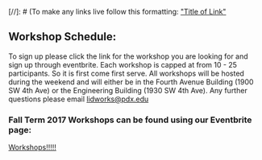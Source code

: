 [//]: # (To make any links live follow this formatting:
["Title of Link"](Link)


## Workshop Schedule:

To sign up please click the link for the workshop you are looking for and sign up through eventbrite.  Each workshop is capped at from 10 - 25 participants.  So it is first come first serve. All workshops will be hosted during the weekend and will either be in the Fourth Avenue Building (1900 SW 4th Ave) or the Engineering Building (1930 SW 4th Ave).  Any further questions please email <lidworks@pdx.edu>

### Fall Term 2017 Workshops can be found using our Eventbrite page: 

[Workshops!!!!!](https://www.eventbrite.com/o/portland-state-university-electronics-prototyping-lab-epl-11381470478)

